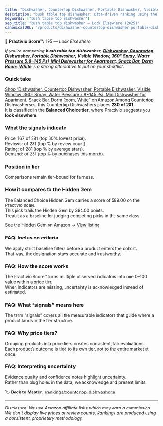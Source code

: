 ```yaml
---
title: "Dishwasher, Countertop Dishwasher, Portable Dishwasher, Visible Window, 360° Spray, Water Pressure 5.8~145 Psi, Mini Dishwasher for Apartment, Snack Bar, Dorm Room, White"
description: "bush table top dishwasher: Data-driven ranking using the Practivio Score™. Positioned by quality, value, demand, findability, momentum."
keywords: ["bush table top dishwasher"]
seo_title: "bush table top dishwasher — Look Elsewhere (2025)"
canonicalURL: "/products/dishwasher-countertop-dishwasher-portable-dishwasher-visible-window-360-spray-water-pressure-58145-psi-mini-dishwasher-for-apartment-snack-bar-dorm-room-white-B0DKSPJGKT/"
---
```


**🚫 Practivio Score™:** 195 — _Look Elsewhere_


*If you're comparing **bush table top dishwasher**, **[Dishwasher, Countertop Dishwasher, Portable Dishwasher, Visible Window, 360° Spray, Water Pressure 5.8~145 Psi, Mini Dishwasher for Apartment, Snack Bar, Dorm Room, White](https://www.amazon.com/dp/B0DKSPJGKT?tag=practivio-20)** is a strong alternative to put on your shortlist.*
### Quick take
[Shop “Dishwasher, Countertop Dishwasher, Portable Dishwasher, Visible Window, 360° Spray, Water Pressure 5.8~145 Psi, Mini Dishwasher for Apartment, Snack Bar, Dorm Room, White” on Amazon](https://www.amazon.com/dp/B0DKSPJGKT?tag=practivio-20)
Among Countertop Dishwasherses, this Countertop Dishwashers places **230 of 281**.  
It is classified in the **Balanced Choice tier**, where Practivio suggests you **look elsewhere**.

### What the signals indicate
Price: 167 of 281 (top 60% lowest price).  
Reviews:  of 281 (top % by review count).  
Rating:  of 281 (top % by average stars).  
Demand:  of 281 (top % by purchases this month).

### Position in tier
Comparisons remain tier-bound for fairness.

### How it compares to the Hidden Gem
The Balanced Choice Hidden Gem carries a score of 589.00 on the Practivio scale.  
This pick trails the Hidden Gem by 394.00 points.  
Treat it as a baseline for judging competing picks in the same class.  

See the Hidden Gem on Amazon → [View listing](https://www.amazon.com/dp/B0CSFQ4WRP?tag=practivio-20)

### FAQ: Inclusion criteria
We apply strict baseline filters before a product enters the cohort.  
That way, the designation stays accurate and trustworthy.

### FAQ: How the score works
The Practivio Score™ turns multiple observed indicators into one 0–100 value within a price tier.  
When indicators are missing, uncertainty is acknowledged instead of estimated.

### FAQ: What “signals” means here
The term “signals” covers all the measurable indicators that guide where a product lands in the tier structure.

### FAQ: Why price tiers?
Grouping products into price tiers creates consistent, fair evaluations.  
Each product’s outcome is tied to its own tier, not to the entire market at once.

### FAQ: Interpreting uncertainty
Evidence quality and confidence notes highlight uncertainty.  
Rather than plug holes in the data, we acknowledge and present limits.


🏷️ **Back to Master:** [/rankings/countertop-dishwashers/](/rankings/countertop-dishwashers/)

---
_Disclosure: We use Amazon affiliate links which may earn a commission. We don’t display live prices or review counts. Rankings are produced using a consistent, proprietary methodology._
